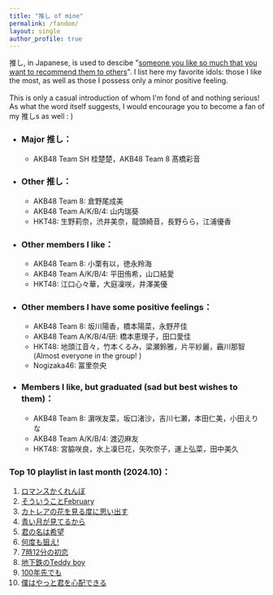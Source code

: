 ```yaml
---
title: "推し of mine"
permalink: /fandom/
layout: single
author_profile: true
---
```


推し, in Japanese, is used to descibe "[someone you like so much that you want to recommend them to others](https://ja.wikipedia.org/wiki/%E6%8E%A8%E3%81%97)". I list here my favorite idols: those I like the most, as well as those I possess only a minor positive feeling.  
\
This is only a casual introduction of whom I'm fond of and nothing serious! As what the word itself suggests, I would encourage you to become a fan of my 推しs as well : \)  

* ### Major 推し：  
    * AKB48 Team SH 桂楚楚，AKB48 Team 8 髙橋彩音

* ### Other 推し：  
    * AKB48 Team 8: 倉野尾成美
    * AKB48 Team A/K/B/4: 山内瑞葵
    * HKT48: 生野莉奈，渋井美奈，龍頭綺音，長野らら，江浦優香

* ### Other members I like：  
    * AKB48 Team 8: 小栗有以，徳永羚海
    * AKB48 Team A/K/B/4: 平田侑希，山口結愛
    * HKT48: 江口心々華，大庭凜咲，井澤美優

* ### Other members I have some positive feelings：  
    * AKB48 Team 8: 坂川陽香，橋本陽菜，永野芹佳
    * AKB48 Team A/K/B/4/研: 橋本恵理子，田口愛佳
    * HKT48: 地頭江音々，竹本くるみ，梁瀬鈴雅，片平紗麗，靏川那智 (Almost everyone in the group! )
    * Nogizaka46: 冨里奈央
    
* ### Members I like, but graduated (sad but best wishes to them)：  
    * AKB48 Team 8: 濵咲友菜，坂口渚沙，吉川七瀬，本田仁美，小田えりな
    * AKB48 Team A/K/B/4: 渡辺麻友
    * HKT48: 宮脇咲良，水上凜巳花，矢吹奈子，運上弘菜，田中美久


### Top 10 playlist in last month (2024.10)：

1. [ロマンスかくれんぼ](https://open.spotify.com/track/4uZj5qe6wfCHoAWW4NbdOK)  
2. [そういうことFebruary](https://open.spotify.com/track/4Kf0nhlJ3LxBHO3DyNYA0b)  
3. [カトレアの花を見る度に思い出す](https://open.spotify.com/track/4nLo7Ww0aYxaosJTc0pLg6)  
4. [青い月が見てるから](https://open.spotify.com/track/0Y3JWn4MkfsAMofl0nUh2Z)  
5. [君の名は希望](https://open.spotify.com/track/6v3finV0liJQHlG3op1oy0)  
6. [何度も狙え!](https://open.spotify.com/track/0bRWGxIaYkdBGhIkxzrffM)  
7. [7時12分の初恋](https://open.spotify.com/track/11zSwZDZa2tflgBAKWAHRB)  
8. [地下鉄のTeddy boy](https://open.spotify.com/track/203jNHUFCO5fZ0SQpxXDUN)  
9. [100年先でも](https://open.spotify.com/track/1cBxF0x3wZJYDnjHvQSa03)  
10. [僕はやっと君を心配できる](https://open.spotify.com/track/431Jy6b7sEWMYLcUzQ5I76)  
